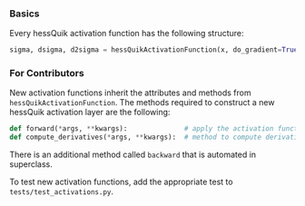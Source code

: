 ### Basics
Every hessQuik activation function has the following structure:
```python
sigma, dsigma, d2sigma = hessQuikActivationFunction(x, do_gradient=True, do_Hessian=True, forward_mode=True)
```

[comment]: <> (A key method of each layer is **compute_derivatives**, which is used for both forward and backward mode derivative computations.)

### For Contributors
New activation functions inherit the attributes and methods from ```hessQuikActivationFunction```.
The methods required to construct a new hessQuik activation layer are the following:
```python
def forward(*args, **kwargs):              # apply the activation function, call compute_derivatives if forward_mode = True
def compute_derivatives(*args, **kwargs):  # method to compute derivatives, used for forward and backward mode 
```
There is an additional method called ```backward``` that is automated in superclass.

To test new activation functions, add the appropriate test to ```tests/test_activations.py```. 
